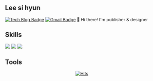 ## Lee si hyun 
  [![Tech Blog Badge](http://img.shields.io/badge/-Tech%20blog-black?style=flat-square&logo=github&link=https://zzsza.github.io/)](https://github.com/sihyun96/)
  [![Gmail Badge](https://img.shields.io/badge/Gmail-d14836?style=flat-square&logo=Gmail&logoColor=white&link=mailto:snugyun01@gmail.com)](mailto:sihyun9627@gmail.com)
 👋 Hi there! I'm publisher & designer

 ## Skills
<img src="https://img.shields.io/badge/html & css-20232a.svg?style=for-the-badge&logo=html&logoColor=61DAFB" /> <img src="https://img.shields.io/badge/jQuery-20232a.svg?style=for-the-badge&logo=jQuery&logoColor=61DAFB" /> <img src="https://img.shields.io/badge/jS-20232a.svg?style=for-the-badge&logo=javaScript&logoColor=61DAFB" />  
 ## Tools
  

 <div align=center>
	
  [![Hits](https://hits.seeyoufarm.com/api/count/incr/badge.svg?url=https%3A%2F%2Fgithub.com%2Fgjbae1212%2Fhit-counter)](https://hits.seeyoufarm.com)
	
  </div>
                                                     

<!--
**sihyun96/sihyun96** is a ✨ _special_ ✨ repository because its `README.md` (this file) appears on your GitHub profile.

Here are some ideas to get you started:

- 🔭 I’m currently working on ...
- 🌱 I’m currently learning ...
- 👯 I’m looking to collaborate on ...
- 🤔 I’m looking for help with ...
- 💬 Ask me about ...
- 📫 How to reach me: ...
- 😄 Pronouns: ...
- ⚡ Fun fact: ...
-->
